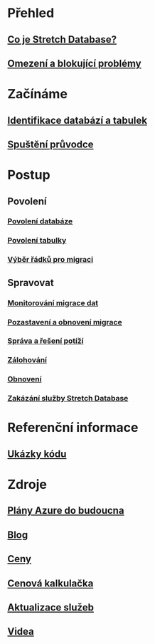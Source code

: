 # Přehled
## [Co je Stretch Database?](/sql/sql-server/stretch-database/stretch-database)
## [Omezení a blokující problémy](/sql/sql-server/stretch-database/limitations-for-stretch-database)

# Začínáme
## [Identifikace databází a tabulek](/sql/sql-server/stretch-database/stretch-database-databases-and-tables-stretch-database-advisor)
## [Spuštění průvodce](/sql/sql-server/stretch-database/get-started-by-running-the-enable-database-for-stretch-wizard)

# Postup
## Povolení
### [Povolení databáze](/sql/sql-server/stretch-database/enable-stretch-database-for-a-database)
### [Povolení tabulky](/sql/sql-server/stretch-database/enable-stretch-database-for-a-table)
### [Výběr řádků pro migraci](/sql/sql-server/stretch-database/select-rows-to-migrate-by-using-a-filter-function-stretch-database)
## Spravovat
### [Monitorování migrace dat](/sql/sql-server/stretch-database/monitor-and-troubleshoot-data-migration-stretch-database)
### [Pozastavení a obnovení migrace](/sql/sql-server/stretch-database/pause-and-resume-data-migration-stretch-database)
### [Správa a řešení potíží](/sql/sql-server/stretch-database/manage-and-troubleshoot-stretch-database)
### [Zálohování](/sql/sql-server/stretch-database/backup-stretch-enabled-databases-stretch-database)
### [Obnovení](/sql/sql-server/stretch-database/restore-stretch-enabled-databases-stretch-database)
### [Zakázání služby Stretch Database](/sql/sql-server/stretch-database/disable-stretch-database-and-bring-back-remote-data)

# Referenční informace
## [Ukázky kódu](https://azure.microsoft.com/en-us/resources/samples/?service=sql-server-database)

# Zdroje
## [Plány Azure do budoucna](https://azure.microsoft.com/roadmap/)
## [Blog](https://blogs.technet.microsoft.com/dataplatforminsider/tag/stretch-database/)
## [Ceny](https://azure.microsoft.com/pricing/details/sql-server-stretch-database/)
## [ Cenová kalkulačka](https://azure.microsoft.com/pricing/calculator/)
## [Aktualizace služeb](https://azure.microsoft.com/updates/?product=sql-server-stretch-database)
## [Videa](https://azure.microsoft.com/documentation/videos/index/?services=sql-server-stretch-database)
